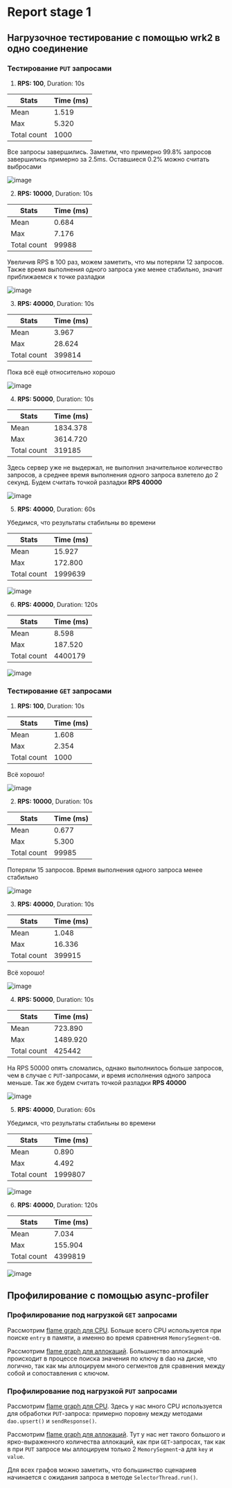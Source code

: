 # Report stage 1
## Нагрузочное тестирование с помощью wrk2 в одно соединение

### Тестирование `PUT` запросами

1. **RPS: 100**, Duration: 10s

| Stats       | Time (ms) |
|-------------|-----------|
| Mean        | 1.519     |
| Max         | 5.320     |
| Total count | 1000      |

Все запросы завершились. Заметим, что примерно 99.8% запросов завершились примерно за 2.5ms. Оставшиеся 0.2% можно считать выбросами

![image](images/stage1/put-d10-t1-c1-R100.png)

2. **RPS: 10000**, Duration: 10s

| Stats       | Time (ms) |
|-------------|-----------|
| Mean        | 0.684     |
| Max         | 7.176     |
| Total count | 99988     |

Увеличив RPS в 100 раз, можем заметить, что мы потеряли 12 запросов. Также время выполнения одного запроса уже менее стабильно, значит приближаемся к точке разладки

![image](images/stage1/put-d10-t1-c1-R10000.png)

3. **RPS: 40000**, Duration: 10s

| Stats       | Time (ms) |
|-------------|-----------|
| Mean        | 3.967     |
| Max         | 28.624    |
| Total count | 399814    |

Пока всё ещё относительно хорошо

![image](images/stage1/put-d10-t1-c1-R40000.png)

4. **RPS: 50000**, Duration: 10s

| Stats       | Time (ms) |
|-------------|-----------|
| Mean        | 1834.378  |
| Max         | 3614.720  |
| Total count | 319185    |

Здесь сервер уже не выдержал, не выполнил значительное количество запросов, а среднее время выполнения одного запроса взлетело до 2 секунд. Будем считать точкой разладки **RPS 40000**

![image](images/stage1/put-d10-t1-c1-R50000.png)

5. **RPS: 40000**, Duration: 60s

Убедимся, что результаты стабильны во времени

| Stats       | Time (ms) |
|-------------|-----------|
| Mean        | 15.927    |
| Max         | 172.800   |
| Total count | 1999639   |

![image](images/stage1/put-d60-t1-c1-R40000.png)

6. **RPS: 40000**, Duration: 120s

| Stats       | Time (ms) |
|-------------|-----------|
| Mean        | 8.598     |
| Max         | 187.520   |
| Total count | 4400179   |

![image](images/stage1/put-d120-t1-c1-R40000.png)

### Тестирование `GET` запросами

1. **RPS: 100**, Duration: 10s

| Stats       | Time (ms) |
|-------------|-----------|
| Mean        | 1.608     |
| Max         | 2.354     |
| Total count | 1000      |

Всё хорошо!

![image](images/stage1/get-d10-t1-c1-R100.png)

2. **RPS: 10000**, Duration: 10s

| Stats       | Time (ms) |
|-------------|-----------|
| Mean        | 0.677     |
| Max         | 5.300     |
| Total count | 99985     |

Потеряли 15 запросов. Время выполнения одного запроса менее стабильно

![image](images/stage1/get-d10-t1-c1-R10000.png)

3. **RPS: 40000**, Duration: 10s

| Stats       | Time (ms) |
|-------------|-----------|
| Mean        | 1.048     |
| Max         | 16.336    |
| Total count | 399915    |

Всё хорошо!

![image](images/stage1/get-d10-t1-c1-R40000.png)

4. **RPS: 50000**, Duration: 10s

| Stats       | Time (ms) |
|-------------|-----------|
| Mean        | 723.890   |
| Max         | 1489.920  |
| Total count | 425442    |

На RPS 50000 опять сломались, однако выполнилось больше запросов, чем в случае с `PUT`-запросами, и время исполнения одного запроса меньше. Так же будем считать точкой разладки **RPS 40000**

![image](images/stage1/get-d10-t1-c1-R50000.png)

5. **RPS: 40000**, Duration: 60s

Убедимся, что результаты стабильны во времени

| Stats       | Time (ms) |
|-------------|-----------|
| Mean        | 0.890     |
| Max         | 4.492     |
| Total count | 1999807   |

![image](images/stage1/get-d60-t1-c1-R40000.png)

6. **RPS: 40000**, Duration: 120s

| Stats       | Time (ms) |
|-------------|-----------|
| Mean        | 7.034     |
| Max         | 155.904   |
| Total count | 4399819   |

![image](images/stage1/get-d120-t1-c1-R40000.png)

## Профилирование с помощью async-profiler

### Профилирование под нагрузкой `GET` запросами

Рассмотрим [flame graph для CPU](flame_graphs/get_cpu.html). Больше всего CPU используется при поиске `entry` в памяти,
а именно во время сравнения `MemorySegment`-ов.

Рассмотрим [flame graph для аллокаций](flame_graphs/get_alloc.html). Большинство 
аллокаций происходит в процессе поиска значения по ключу в dao на диске, что логично, так как мы аллоцируем много 
сегментов для сравнения между собой и сопоставления с ключом.

### Профилирование под нагрузкой `PUT` запросами

Рассмотрим [flame graph для CPU](flame_graphs/put_cpu.html). Здесь у нас много CPU используется для обработки
`PUT`-запроса: примерно поровну между методами `dao.upsert()` и `sendResponse()`.

Рассмотрим [flame graph для аллокаций](flame_graphs/put_alloc.html). Тут у нас нет такого большого и ярко-выраженного 
количества аллокаций, как при `GET`-запросах, так как в при `PUT` запросе мы аллоцируем только 2 `MemorySegment`-а для
`key` и `value`.

Для всех графов можно заметить, что большинство сценариев начинается с ожидания запроса в методе `SelectorThread.run()`.